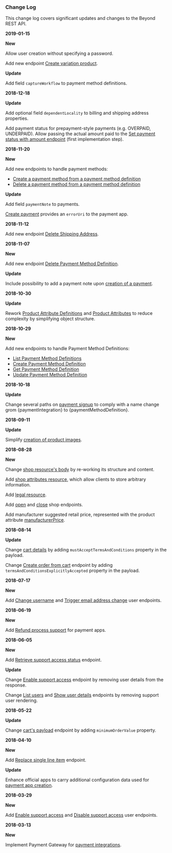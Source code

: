 ### Change Log

This change log covers significant updates and changes to the Beyond
REST API.

**2019-01-15**

**New**

Allow user creation without specifying a password.

Add new endpoint [Create variation product](https://beyond.docs.stoplight.io/beyond-rest-api/api-reference/products/products-create-with-variations).

**Update**

Add field `captureWorkflow` to payment method definitions.

**2018-12-18**

**Update**

Add optional field `dependentLocality` to billing and shipping address properties.

Add payment status for prepayment-style payments (e.g. OVERPAID, UNDERPAID). Allow passing the actual amount paid to the [Set payment status with amount endpoint](https://beyond.docs.stoplight.io/beyond-rest-api/api-reference/payments/set-payment-status-with-amount) (first implementation step).

**2018-11-20**

**New**

Add new endpoints to handle payment methods:
* [Create a payment method from a payment method definition](https://beyond.docs.stoplight.io/beyond-rest-api/api-reference/payment-method-definitions/create-payment-method)
* [Delete a payment method from a payment method definition](https://beyond.docs.stoplight.io/beyond-rest-api/api-reference/payment-method-definitions/delete-payment-method)

**Update**

Add field `paymentNote` to payments.

[Create payment](http://docs.beyondshop.cloud/#_payment_flow) provides an `errorUri` to the payment app.

**2018-11-12**

Add new endpoint [Delete Shipping Address](https://beyond-rest-api.docs.stoplight.io/beyond-rest-api/api-reference/carts/cart-remove-shipping-address).

**2018-11-07**

**New**

Add new endpoint [Delete Payment Method Definition](https://beyond-rest-api.docs.stoplight.io/beyond-rest-api/api-reference/payment-method-definitions/delete-payment-method-definition).

**Update**

Include possibility to add a payment note upon [creation of a payment](https://beyond-rest-api.docs.stoplight.io/beyond-rest-api/api-reference/carts/cart-create-payment).

**2018-10-30**

**Update**

Rework [Product Attribute Definitions](https://beyond-rest-api.docs.stoplight.io/beyond-rest-api/api-reference/product-attribute-definitions/product-attribute-definitions-list) and [Product Attributes](https://beyond-rest-api.docs.stoplight.io/beyond-rest-api/api-reference/products/product-attributes-list) to reduce complexity by simplifying object structure.

**2018-10-29**

**New**

Add new endpoints to handle Payment Method Definitions:
* [List Payment Method Definitions](https://beyond-rest-api.docs.stoplight.io/beyond-rest-api/api-reference/payment-method-definitions/list-payment-method-definition)
* [Create Payment Method Definition](https://beyond-rest-api.docs.stoplight.io/beyond-rest-api/api-reference/payment-method-definitions/create-payment-method-definition)
* [Get Payment Method Definition](https://beyond-rest-api.docs.stoplight.io/beyond-rest-api/api-reference/payment-method-definitions/get-payment-method-definition)
* [Update Payment Method Definition](https://beyond-rest-api.docs.stoplight.io/beyond-rest-api/api-reference/payment-method-definitions/update-payment-method-definition)

**2018-10-18**

**Update**

Change several paths on [payment signup](https://beyond-rest-api.docs.stoplight.io/beyond-rest-api/api-reference/payment-signup/merchant-account) to comply with a name change grom {paymentIntegration} to {paymentMethodDefinition}.

**2018-09-11**

**Update**

Simplify [creation of product images](https://beyond-rest-api.docs.stoplight.io/beyond-rest-api/api-reference/products/product-images-create).

**2018-08-28**

**New**

Change [shop resource's body](https://beyond-rest-api.docs.stoplight.io/beyond-rest-api/api-reference/shop/merchant-shop-get) by
re-working its structure and content.

Add [shop attributes
resource](https://beyond-rest-api.docs.stoplight.io/beyond-rest-api/api-reference/shop/merchant-shop-attribute-create), which allow clients to store arbitrary information.

Add [legal resource](https://beyond-rest-api.docs.stoplight.io/beyond-rest-api/api-reference/shop/merchant-legal-get).

Add [open](https://beyond-rest-api.docs.stoplight.io/beyond-rest-api/api-reference/shop/merchant-shop-open) and
[close](https://beyond-rest-api.docs.stoplight.io/beyond-rest-api/api-reference/shop/merchant-shop-close) shop endpoints.

Add manufacturer suggested retail price, represented with the product
attribute [manufacturerPrice](https://beyond-rest-api.docs.stoplight.io/beyond-rest-api/api-reference/products/product-get).

**2018-08-14**

**Update**

Change [cart details](https://beyond-rest-api.docs.stoplight.io/beyond-rest-api/api-reference/carts/cart-create) by adding `mustAcceptTermsAndConditions` property in the payload.

Change [Create order from cart](https://beyond-rest-api.docs.stoplight.io/beyond-rest-api/api-reference/carts/cart-order) endpoint by
adding `termsAndConditionsExplicitlyAccepted` property in the payload.

**2018-07-17**

**New**

Add [Change username](https://beyond-rest-api.docs.stoplight.io/beyond-rest-api/api-reference/users/user-change-username) and [Trigger
email address change](https://beyond-rest-api.docs.stoplight.io/beyond-rest-api/api-reference/users/change-email-request) user endpoints.

**2018-06-19**

**New**

Add [Refund process support](https://beyond-rest-api.docs.stoplight.io/payment-solution/payment-solution#refunds) for payment apps.

**2018-06-05**

**New**

Add [Retrieve support access status](https://beyond-rest-api.docs.stoplight.io/beyond-rest-api/api-reference/users/support-access-status)
endpoint.

**Update**

Change [Enable support access](#resources-enable-support-access)
endpoint by removing user details from the response.

Change [List users](https://beyond-rest-api.docs.stoplight.io/beyond-rest-api/api-reference/users/enable-support-access) and [Show user
details](https://beyond-rest-api.docs.stoplight.io/beyond-rest-api/api-reference/users/user-get) endpoints by removing support user
rendering.

**2018-05-22**

**Update**

Change [cart's payload](https://beyond-rest-api.docs.stoplight.io/beyond-rest-api/api-reference/carts/cart-get) endpoint by adding `minimumOrderValue` property.

**2018-04-10**

**New**

Add [Replace single line item](https://beyond-rest-api.docs.stoplight.io/beyond-rest-api/api-reference/carts/cart-replace-line-item)
endpoint.

**Update**

Enhance official apps to carry additional configuration data used for
[payment app creation](#resources-official-apps-create).

**2018-03-29**

**New**

Add [Enable support access](https://beyond-rest-api.docs.stoplight.io/beyond-rest-api/api-reference/users/enable-support-access) and
[Disable support access](https://beyond-rest-api.docs.stoplight.io/beyond-rest-api/api-reference/users/enable-support-access) user
endpoints.

**2018-03-13**

**New**

Implement Payment Gateway for [payment
integrations](https://beyond-rest-api.docs.stoplight.io/payment-solution/payment-solution).

